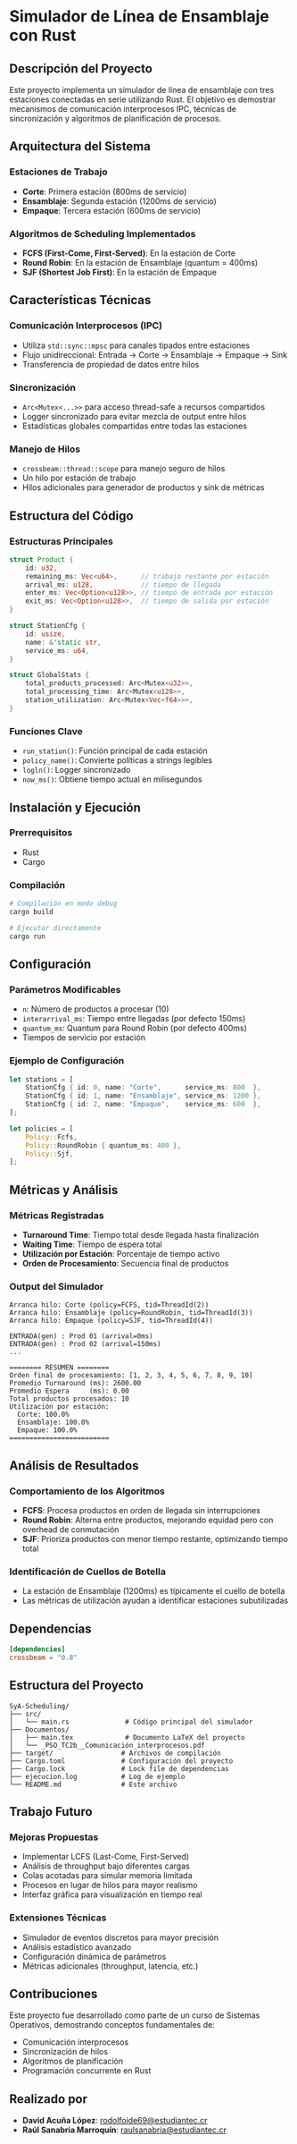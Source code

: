 # Simulador de Línea de Ensamblaje con Rust

## Descripción del Proyecto

Este proyecto implementa un simulador de línea de ensamblaje con tres estaciones conectadas en serie utilizando Rust. El objetivo es demostrar mecanismos de comunicación interprocesos IPC, técnicas de sincronización y algoritmos de planificación de procesos.

## Arquitectura del Sistema

### Estaciones de Trabajo
- **Corte**: Primera estación (800ms de servicio)
- **Ensamblaje**: Segunda estación (1200ms de servicio) 
- **Empaque**: Tercera estación (600ms de servicio)

### Algoritmos de Scheduling Implementados
- **FCFS (First-Come, First-Served)**: En la estación de Corte
- **Round Robin**: En la estación de Ensamblaje (quantum = 400ms)
- **SJF (Shortest Job First)**: En la estación de Empaque

## Características Técnicas

### Comunicación Interprocesos (IPC)
- Utiliza `std::sync::mpsc` para canales tipados entre estaciones
- Flujo unidireccional: Entrada → Corte → Ensamblaje → Empaque → Sink
- Transferencia de propiedad de datos entre hilos

### Sincronización
- `Arc<Mutex<...>>` para acceso thread-safe a recursos compartidos
- Logger sincronizado para evitar mezcla de output entre hilos
- Estadísticas globales compartidas entre todas las estaciones

### Manejo de Hilos
- `crossbeam::thread::scope` para manejo seguro de hilos
- Un hilo por estación de trabajo
- Hilos adicionales para generador de productos y sink de métricas

## Estructura del Código

### Estructuras Principales

```rust
struct Product {
    id: u32,
    remaining_ms: Vec<u64>,      // trabajo restante por estación
    arrival_ms: u128,            // tiempo de llegada
    enter_ms: Vec<Option<u128>>, // tiempo de entrada por estación
    exit_ms: Vec<Option<u128>>,  // tiempo de salida por estación
}

struct StationCfg {
    id: usize,
    name: &'static str,
    service_ms: u64,
}

struct GlobalStats {
    total_products_processed: Arc<Mutex<u32>>,
    total_processing_time: Arc<Mutex<u128>>,
    station_utilization: Arc<Mutex<Vec<f64>>>,
}
```

### Funciones Clave
- `run_station()`: Función principal de cada estación
- `policy_name()`: Convierte políticas a strings legibles
- `logln()`: Logger sincronizado
- `now_ms()`: Obtiene tiempo actual en milisegundos

## Instalación y Ejecución

### Prerrequisitos
- Rust
- Cargo

### Compilación
```bash
# Compilación en modo debug
cargo build

# Ejecutar directamente
cargo run
```

## Configuración

### Parámetros Modificables
- `n`: Número de productos a procesar (10)
- `interarrival_ms`: Tiempo entre llegadas (por defecto 150ms)
- `quantum_ms`: Quantum para Round Robin (por defecto 400ms)
- Tiempos de servicio por estación

### Ejemplo de Configuración
```rust
let stations = [
    StationCfg { id: 0, name: "Corte",      service_ms: 800  },
    StationCfg { id: 1, name: "Ensamblaje", service_ms: 1200 },
    StationCfg { id: 2, name: "Empaque",    service_ms: 600  },
];

let policies = [
    Policy::Fcfs,
    Policy::RoundRobin { quantum_ms: 400 },
    Policy::Sjf,
];
```

## Métricas y Análisis

### Métricas Registradas
- **Turnaround Time**: Tiempo total desde llegada hasta finalización
- **Waiting Time**: Tiempo de espera total
- **Utilización por Estación**: Porcentaje de tiempo activo
- **Orden de Procesamiento**: Secuencia final de productos

### Output del Simulador
```
Arranca hilo: Corte (policy=FCFS, tid=ThreadId(2))
Arranca hilo: Ensamblaje (policy=RoundRobin, tid=ThreadId(3))
Arranca hilo: Empaque (policy=SJF, tid=ThreadId(4))

ENTRADA(gen) : Prod 01 (arrival=0ms)
ENTRADA(gen) : Prod 02 (arrival=150ms)
...

======== RESUMEN ========
Orden final de procesamiento: [1, 2, 3, 4, 5, 6, 7, 8, 9, 10]
Promedio Turnaround (ms): 2600.00
Promedio Espera     (ms): 0.00
Total productos procesados: 10
Utilización por estación:
  Corte: 100.0%
  Ensamblaje: 100.0%
  Empaque: 100.0%
=========================
```

## Análisis de Resultados

### Comportamiento de los Algoritmos
- **FCFS**: Procesa productos en orden de llegada sin interrupciones
- **Round Robin**: Alterna entre productos, mejorando equidad pero con overhead de conmutación
- **SJF**: Prioriza productos con menor tiempo restante, optimizando tiempo total

### Identificación de Cuellos de Botella
- La estación de Ensamblaje (1200ms) es típicamente el cuello de botella
- Las métricas de utilización ayudan a identificar estaciones subutilizadas

## Dependencias

```toml
[dependencies]
crossbeam = "0.8"
```

## Estructura del Proyecto

```
SyA-Scheduling/
├── src/
│   └── main.rs              # Código principal del simulador
├── Documentos/
│   ├── main.tex             # Documento LaTeX del proyecto
│   └── _PSO_TC2b__Comunicación_interprocesos.pdf
├── target/                 # Archivos de compilación
├── Cargo.toml              # Configuración del proyecto
├── Cargo.lock              # Lock file de dependencias
├── ejecucion.log           # Log de ejemplo
└── README.md               # Este archivo
```

## Trabajo Futuro

### Mejoras Propuestas
- Implementar LCFS (Last-Come, First-Served)
- Análisis de throughput bajo diferentes cargas
- Colas acotadas para simular memoria limitada
- Procesos en lugar de hilos para mayor realismo
- Interfaz gráfica para visualización en tiempo real

### Extensiones Técnicas
- Simulador de eventos discretos para mayor precisión
- Análisis estadístico avanzado
- Configuración dinámica de parámetros
- Métricas adicionales (throughput, latencia, etc.)

## Contribuciones

Este proyecto fue desarrollado como parte de un curso de Sistemas Operativos, demostrando conceptos fundamentales de:
- Comunicación interprocesos
- Sincronización de hilos
- Algoritmos de planificación
- Programación concurrente en Rust

## Realizado por

- **David Acuña López**: rodolfoide69@estudiantec.cr
- **Raúl Sanabria Marroquín**: raulsanabria@estudiantec.cr